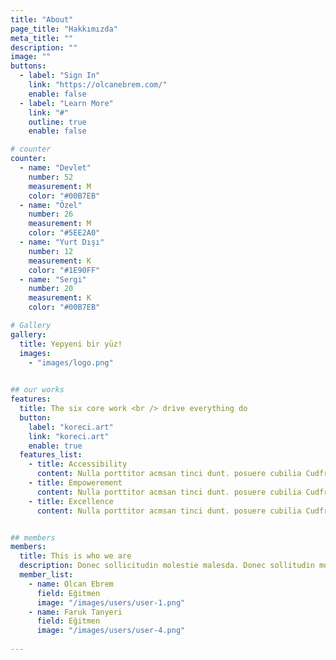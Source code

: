 ```yaml
---
title: "About"
page_title: "Hakkımızda"
meta_title: ""
description: ""
image: ""
buttons:
  - label: "Sign In"
    link: "https://olcanebrem.com/"
    enable: false
  - label: "Learn More"
    link: "#"
    outline: true
    enable: false

# counter
counter:
  - name: "Devlet"
    number: 52
    measurement: M
    color: "#00B7EB"
  - name: "Özel"
    number: 26
    measurement: M
    color: "#5EE2A0"
  - name: "Yurt Dışı"
    number: 12
    measurement: K
    color: "#1E90FF"
  - name: "Sergi"
    number: 20
    measurement: K
    color: "#00B7EB"

# Gallery
gallery:
  title: Yepyeni bir yüz!
  images:
    - "images/logo.png"
   

## our works
features:
  title: The six core work <br /> drive everything do
  button:
    label: "koreci.art"
    link: "koreci.art"
    enable: true
  features_list:
    - title: Accessibility
      content: Nulla porttitor acmsan tinci dunt. posuere cubilia Cudfrae Donec velit neque, autor sit amet aliuam vel
    - title: Empowerement
      content: Nulla porttitor acmsan tinci dunt. posuere cubilia Cudfrae Donec velit neque, autor sit amet aliuam vel
    - title: Excellence
      content: Nulla porttitor acmsan tinci dunt. posuere cubilia Cudfrae Donec velit neque, autor sit amet aliuam vel


## members
members:
  title: This is who we are
  description: Donec sollicitudin molestie malesda. Donec sollitudin mol estie ultricies ligula sed magna dictum
  member_list:
    - name: Olcan Ebrem
      field: Eğitmen
      image: "/images/users/user-1.png"
    - name: Faruk Tanyeri
      field: Eğitmen
      image: "/images/users/user-4.png"
   
---
```



